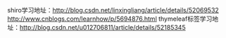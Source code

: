 shiro学习地址：http://blog.csdn.net/linxingliang/article/details/52069532
		http://www.cnblogs.com/learnhow/p/5694876.html
thymeleaf标签学习地址：http://blog.csdn.net/u012706811/article/details/52185345